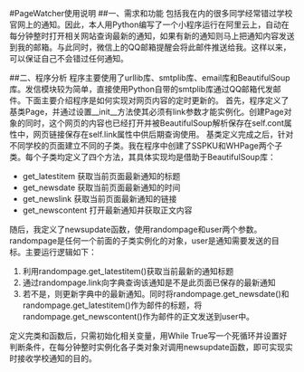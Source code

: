 #PageWatcher使用说明
##一、需求和功能
包括我在内的很多同学经常错过学校官网上的通知。因此，本人用Python编写了一个小程序运行在阿里云上，自动在每分钟整时打开相关网站查询最新的通知，如果有新的通知则马上把通知内容发送到我的邮箱。与此同时，微信上的QQ邮箱提醒会将此邮件推送给我。这样以来，可以保证自己不会错过任何通知。

##二、程序分析
程序主要使用了urllib库、smtplib库、email库和BeautifulSoup库。发信模块较为简单，直接使用Python自带的smtplib库通过QQ邮箱代发邮件。下面主要介绍程序是如何实现对网页内容的定时更新的。
首先，程序定义了基类Page，并通过设置__init__方法使其必须有link参数才能实例化。创建Page对象的同时，这个网页的内容也已经打开并被BeautifulSoup解析保存在self.cont属性中，网页链接保存在self.link属性中供后期查询使用。
基类定义完成之后，针对不同学校的页面建立不同的子类。我在程序中创建了SSPKU和WHPage两个子类。每个子类均定义了四个方法，其具体实现均是借助于BeautifulSoup库：

* get_latestitem
获取当前页面最新通知的标题
*	get_newsdate
获取当前页面最新通知的时间
*	get_newslink
获取当前页面最新通知的链接
*	get_newscontent
打开最新通知并获取正文内容

随后，我定义了newsupdate函数，使用randompage和user两个参数。randompage是任何一个前面的子类实例化的对象，user是通知需要发送的目标。主要运行逻辑如下：

1.	利用randompage.get_latestitem()获取当前最新的通知标题
2.	通过randompage.link向字典查询该通知是不是此页面已保存的最新通知
3.	若不是，则更新字典中的最新通知。同时将randompage.get_newsdate()和randompage.get_latestitem()作为邮件的标题，将randompage.get_newscontent()作为邮件的正文发送到user中。

定义完类和函数后，只需初始化相关变量，用While True写一个死循环并设置好判断条件，在每分钟整时实例化各子类对象对调用newsupdate函数，即可实现实时接收学校通知的目的。
